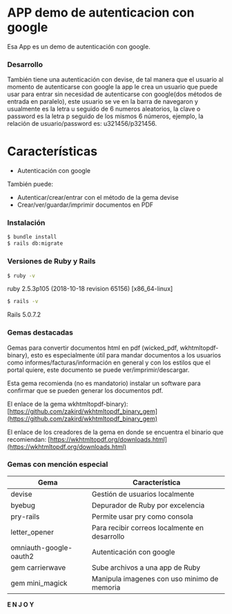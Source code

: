 # APP demo de autenticacion con google

Esa App es un demo de autenticación con google.

### Desarrollo

También tiene una autenticación con devise, de tal manera que el usuario al momento de autenticarse con google la app le crea un usuario que puede usar para entrar sin necesidad de autenticarse con google(dos métodos de entrada en paralelo), este usuario se ve en la barra de navegaron y usualmente es la letra u seguido de 6 numeros aleatorios, la clave o password es la letra p seguido de los mismos 6 números, ejemplo, la relación de usuario/password es: u321456/p321456.

# Características

  - Autenticación con google 

También puede:
  - Autenticar/crear/entrar con el método de la gema devise
  - Crear/ver/guardar/imprimir documentos en PDF

### Instalación

```sh
$ bundle install
$ rails db:migrate
```

### Versiones de Ruby y Rails

```sh
$ ruby -v
```
ruby 2.5.3p105 (2018-10-18 revision 65156) [x86_64-linux]
```sh
$ rails -v
```
Rails 5.0.7.2

### Gemas destacadas

Gemas para convertir documentos html en pdf (wicked_pdf, wkhtmltopdf-binary), esto es especialmente útil para mandar documentos a los usuarios como informes/facturas/información en general y con los estilos que el portal quiere, este documento se puede ver/imprimir/descargar.

Esta gema recomienda (no es mandatorio) instalar un software para confirmar que se pueden generar los documentos pdf.

El enlace de la gema wkhtmltopdf-binary):
[https://github.com/zakird/wkhtmltopdf_binary_gem](https://github.com/zakird/wkhtmltopdf_binary_gem)

El enlace de los creadores de la gema en donde se encuentra el binario que recomiendan:
[https://wkhtmltopdf.org/downloads.html](https://wkhtmltopdf.org/downloads.html)


### Gemas con mención especial

| Gema | Característica |
| ------ | ------ |
| devise | Gestión de usuarios localmente |
| byebug | Depurador de Ruby por excelencia |
| pry-rails | Permite usar pry como consola |
| letter_opener | Para recibir correos localmente en desarrollo |
| omniauth-google-oauth2 | Autenticación con google |
| gem carrierwave | Sube archivos a una app de Ruby |
| gem mini_magick | Manipula imagenes con uso minimo de memoria |


**E N J O Y**